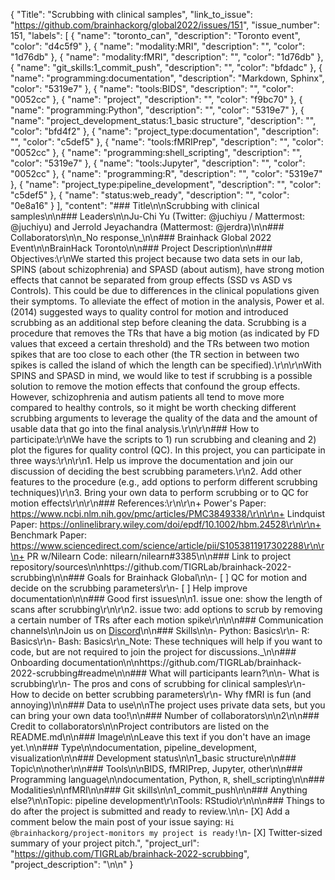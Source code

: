 {
  "Title": "Scrubbing with clinical samples",
  "link_to_issue": "https://github.com/brainhackorg/global2022/issues/151",
  "issue_number": 151,
  "labels": [
    {
      "name": "toronto_can",
      "description": "Toronto event",
      "color": "d4c5f9"
    },
    {
      "name": "modality:MRI",
      "description": "",
      "color": "1d76db"
    },
    {
      "name": "modality:fMRI",
      "description": "",
      "color": "1d76db"
    },
    {
      "name": "git_skills:1_commit_push",
      "description": "",
      "color": "bfdadc"
    },
    {
      "name": "programming:documentation",
      "description": "Markdown, Sphinx",
      "color": "5319e7"
    },
    {
      "name": "tools:BIDS",
      "description": "",
      "color": "0052cc"
    },
    {
      "name": "project",
      "description": "",
      "color": "f9bc70"
    },
    {
      "name": "programming:Python",
      "description": "",
      "color": "5319e7"
    },
    {
      "name": "project_development_status:1_basic structure",
      "description": "",
      "color": "bfd4f2"
    },
    {
      "name": "project_type:documentation",
      "description": "",
      "color": "c5def5"
    },
    {
      "name": "tools:fMRIPrep",
      "description": "",
      "color": "0052cc"
    },
    {
      "name": "programming:shell_scripting",
      "description": "",
      "color": "5319e7"
    },
    {
      "name": "tools:Jupyter",
      "description": "",
      "color": "0052cc"
    },
    {
      "name": "programming:R",
      "description": "",
      "color": "5319e7"
    },
    {
      "name": "project_type:pipeline_development",
      "description": "",
      "color": "c5def5"
    },
    {
      "name": "status:web_ready",
      "description": "",
      "color": "0e8a16"
    }
  ],
  "content": "### Title\n\nScrubbing with clinical samples\n\n### Leaders\n\nJu-Chi Yu (Twitter: @juchiyu / Mattermost: @juchiyu) and Jerrold Jeyachandra (Mattermost: @jerdra)\n\n### Collaborators\n\n_No response_\n\n### Brainhack Global 2022 Event\n\nBrainHack Toronto\n\n### Project Description\n\n### Objectives:\r\nWe started this project because two data sets in our lab, SPINS (about schizophrenia) and SPASD (about autism), have strong motion effects that cannot be separated from group effects (SSD vs ASD vs Controls). This could be due to differences in the clinical populations given their symptoms. To alleviate the effect of motion in the analysis, Power et al. (2014) suggested ways to quality control for motion and introduced scrubbing as an additional step before cleaning the data. Scrubbing is a procedure that removes the TRs that have a big motion (as indicated by FD values that exceed a certain threshold) and the TRs between two motion spikes that are too close to each other (the TR section in between two spikes is called the island of which the length can be specified).\r\n\r\nWith SPINS and SPASD in mind, we would like to test if scrubbing is a possible solution to remove the motion effects that confound the group effects. However, schizophrenia and autism patients all tend to move more compared to healthy controls, so it might be worth checking different scrubbing arguments to leverage the quality of the data and the amount of usable data that go into the final analysis.\r\n\r\n### How to participate:\r\nWe have the scripts to 1) run scrubbing and cleaning and 2) plot the figures for quality control (QC). In this project, you can participate in three ways:\r\n\r\n1. Help us improve the documentation and join our discussion of deciding the best scrubbing parameters.\r\n2. Add other features to the procedure (e.g., add options to perform different scrubbing techniques)\r\n3. Bring your own data to perform scrubbing or to QC for motion effects\r\n\r\n### References:\r\n\r\n+ Power's Paper: https://www.ncbi.nlm.nih.gov/pmc/articles/PMC3849338/\r\n\r\n+ Lindquist Paper: https://onlinelibrary.wiley.com/doi/epdf/10.1002/hbm.24528\r\n\r\n+ Benchmark Paper: https://www.sciencedirect.com/science/article/pii/S1053811917302288\r\n\r\n+ PR w/Nilearn Code: nilearn/nilearn#3385\n\n### Link to project repository/sources\n\nhttps://github.com/TIGRLab/brainhack-2022-scrubbing\n\n### Goals for Brainhack Global\n\n- [ ] QC for motion and decide on the scrubbing parameters\r\n- [ ] Help improve documentation\n\n### Good first issues\n\n1. issue one: show the length of scans after scrubbing\r\n\r\n2. issue two: add options to scrub by removing a certain number of TRs after each motion spike\r\n\n\n### Communication channels\n\nJoin us on [Discord](https://discord.gg/HC7fumm79B)\n\n### Skills\n\n- Python: Basics\r\n- R: Basics\r\n- Bash: Basics\r\n_Note: These techniques will help if you want to code, but are not required to join the project for discussions._\n\n### Onboarding documentation\n\nhttps://github.com/TIGRLab/brainhack-2022-scrubbing#readme\n\n### What will participants learn?\n\n- What is scrubbing\r\n- The pros and cons of scrubbing for clinical samples\r\n- How to decide on better scrubbing parameters\r\n- Why fMRI is fun (and annoying)\n\n### Data to use\n\nThe project uses private data sets, but you can bring your own data too!\n\n### Number of collaborators\n\n2\n\n### Credit to collaborators\n\nProject contributors are listed on the README.md\n\n### Image\n\nLeave this text if you don't have an image yet.\n\n### Type\n\ndocumentation, pipeline_development, visualization\n\n### Development status\n\n1_basic structure\n\n### Topic\n\nother\n\n### Tools\n\nBIDS, fMRIPrep, Jupyter, other\n\n### Programming language\n\ndocumentation, Python, `R`, shell_scripting\n\n### Modalities\n\nfMRI\n\n### Git skills\n\n1_commit_push\n\n### Anything else?\n\nTopic: pipeline development\r\nTools: RStudio\r\n\n\n### Things to do after the project is submitted and ready to review.\n\n- [X] Add a comment below the main post of your issue saying: `Hi @brainhackorg/project-monitors my project is ready!`\n- [X] Twitter-sized summary of your project pitch.",
  "project_url": "https://github.com/TIGRLab/brainhack-2022-scrubbing",
  "project_description": "\n\n"
}
